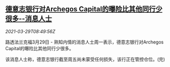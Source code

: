 <!--1617008464000-->
[德意志银行对Archegos Capital的曝险比其他同行少很多--消息人士](https://cn.reuters.com/article/db-archegos-capital-exposure-0329-idCNKBS2BL0XL)
------

<div><i>2021-03-29T08:49:56Z</i></div><p>路透法兰克福3月29日 - 熟知内情的消息人士周一表示，德意志银行对Archegos Capital的曝险比其他同行少很多。</p><p>该消息人士称，德意志银行截至周五尚未蒙受任何损失，该行正在管控仓位。(完)</p>
